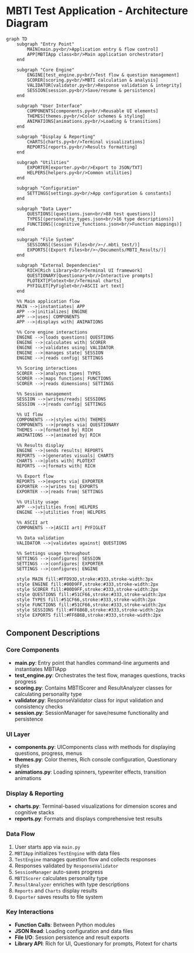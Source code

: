 # MBTI Test Application - Architecture Diagram

```mermaid
graph TD
    subgraph "Entry Point"
        MAIN[main.py<br/>Application entry & flow control]
        APP[MBTIApp class<br/>Main application orchestrator]
    end
    
    subgraph "Core Engine"
        ENGINE[test_engine.py<br/>Test flow & question management]
        SCORER[scoring.py<br/>MBTI calculation & analysis]
        VALIDATOR[validator.py<br/>Response validation & integrity]
        SESSION[session.py<br/>Save/resume & persistence]
    end
    
    subgraph "User Interface"
        COMPONENTS[components.py<br/>Reusable UI elements]
        THEMES[themes.py<br/>Color schemes & styling]
        ANIMATIONS[animations.py<br/>Loading & transitions]
    end
    
    subgraph "Display & Reporting"
        CHARTS[charts.py<br/>Terminal visualizations]
        REPORTS[reports.py<br/>Results formatting]
    end
    
    subgraph "Utilities"
        EXPORTER[exporter.py<br/>Export to JSON/TXT]
        HELPERS[helpers.py<br/>Common utilities]
    end
    
    subgraph "Configuration"
        SETTINGS[settings.py<br/>App configuration & constants]
    end
    
    subgraph "Data Layer"
        QUESTIONS[(questions.json<br/>88 test questions)]
        TYPES[(personality_types.json<br/>16 type descriptions)]
        FUNCTIONS[(cognitive_functions.json<br/>Function mappings)]
    end
    
    subgraph "File System"
        SESSIONS[(Session Files<br/>~/.mbti_test/)]
        EXPORTS[(Export Files<br/>~/Documents/MBTI_Results/)]
    end
    
    subgraph "External Dependencies"
        RICH[Rich Library<br/>Terminal UI framework]
        QUESTIONARY[Questionary<br/>Interactive prompts]
        PLOTEXT[Plotext<br/>Terminal charts]
        PYFIGLET[PyFiglet<br/>ASCII art text]
    end
    
    %% Main application flow
    MAIN -->|instantiates| APP
    APP -->|initializes| ENGINE
    APP -->|uses| COMPONENTS
    APP -->|displays with| ANIMATIONS
    
    %% Core engine interactions
    ENGINE -->|loads questions| QUESTIONS
    ENGINE -->|calculates with| SCORER
    ENGINE -->|validates using| VALIDATOR
    ENGINE -->|manages state| SESSION
    ENGINE -->|reads config| SETTINGS
    
    %% Scoring interactions
    SCORER -->|analyzes types| TYPES
    SCORER -->|maps functions| FUNCTIONS
    SCORER -->|reads dimensions| SETTINGS
    
    %% Session management
    SESSION -->|writes/reads| SESSIONS
    SESSION -->|reads config| SETTINGS
    
    %% UI flow
    COMPONENTS -->|styles with| THEMES
    COMPONENTS -->|prompts via| QUESTIONARY
    THEMES -->|formatted by| RICH
    ANIMATIONS -->|animated by| RICH
    
    %% Results display
    ENGINE -->|sends results| REPORTS
    REPORTS -->|generates visuals| CHARTS
    CHARTS -->|plots with| PLOTEXT
    REPORTS -->|formats with| RICH
    
    %% Export flow
    REPORTS -->|exports via| EXPORTER
    EXPORTER -->|writes to| EXPORTS
    EXPORTER -->|reads from| SETTINGS
    
    %% Utility usage
    APP -->|utilities from| HELPERS
    ENGINE -->|utilities from| HELPERS
    
    %% ASCII art
    COMPONENTS -->|ASCII art| PYFIGLET
    
    %% Data validation
    VALIDATOR -->|validates against| QUESTIONS
    
    %% Settings usage throughout
    SETTINGS -->|configures| SESSION
    SETTINGS -->|configures| EXPORTER
    SETTINGS -->|configures| ENGINE
    
    style MAIN fill:#FFD93D,stroke:#333,stroke-width:3px
    style ENGINE fill:#00D9FF,stroke:#333,stroke-width:2px
    style SCORER fill:#00D9FF,stroke:#333,stroke-width:2px
    style QUESTIONS fill:#51CF66,stroke:#333,stroke-width:2px
    style TYPES fill:#51CF66,stroke:#333,stroke-width:2px
    style FUNCTIONS fill:#51CF66,stroke:#333,stroke-width:2px
    style SESSIONS fill:#FF6B6B,stroke:#333,stroke-width:2px
    style EXPORTS fill:#FF6B6B,stroke:#333,stroke-width:2px
```

## Component Descriptions

### Core Components

- **main.py**: Entry point that handles command-line arguments and instantiates MBTIApp
- **test_engine.py**: Orchestrates the test flow, manages questions, tracks progress
- **scoring.py**: Contains MBTIScorer and ResultAnalyzer classes for calculating personality type
- **validator.py**: ResponseValidator class for input validation and consistency checks
- **session.py**: SessionManager for save/resume functionality and persistence

### UI Layer

- **components.py**: UIComponents class with methods for displaying questions, progress, menus
- **themes.py**: Color themes, Rich console configuration, Questionary styles
- **animations.py**: Loading spinners, typewriter effects, transition animations

### Display & Reporting

- **charts.py**: Terminal-based visualizations for dimension scores and cognitive stacks
- **reports.py**: Formats and displays comprehensive test results

### Data Flow

1. User starts app via `main.py`
2. `MBTIApp` initializes `TestEngine` with data files
3. `TestEngine` manages question flow and collects responses
4. Responses validated by `ResponseValidator`
5. `SessionManager` auto-saves progress
6. `MBTIScorer` calculates personality type
7. `ResultAnalyzer` enriches with type descriptions
8. `Reports` and `Charts` display results
9. `Exporter` saves results to file system

### Key Interactions

- **Function Calls**: Between Python modules
- **JSON Read**: Loading configuration and data files
- **File I/O**: Session persistence and result exports
- **Library API**: Rich for UI, Questionary for prompts, Plotext for charts